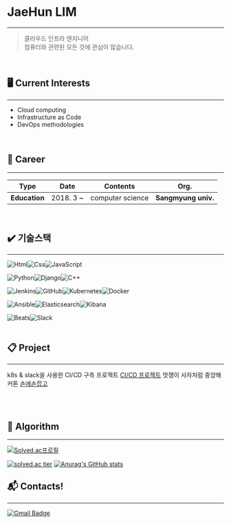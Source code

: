# JaeHun LIM
----------------------------------
> 클라우드 인프라 엔지니어<br>
> 컴퓨터와 관련된 모든 것에 관심이 많습니다.
<br>





## 🖥️ Current Interests
------------------------------------------
- Cloud computing
- Infrastructure as Code
- DevOps methodologies
<br>


## 📜 Career
------------------------------------------
| **Type** | **Date** | **Contents** | **Org.** |
|:--------:|:--------:|:--------:|:--------:|
| **Education** | 2018. 3 ~ | computer science | **Sangmyung univ.** |
<br>


## ✔️ 기술스택
------------------------------------------
<img alt="Html" src="https://img.shields.io/badge/HTML5-E34F26.svg?&style=for-the-badge&logo=HTML5&logoColor=white"/><img alt="Css" src="https://img.shields.io/badge/CSS3-1572B6.svg?&style=for-the-badge&logo=CSS3&logoColor=white"/><img alt="JavaScript" src="https://img.shields.io/badge/JavaScript-F7DF1E.svg?&style=for-the-badge&logo=JavaScript&logoColor=black"/>

<img alt="Python" src="https://img.shields.io/badge/Python-3776AB.svg?&style=for-the-badge&logo=Python&logoColor=white"/><img alt="Django" src="https://img.shields.io/badge/Django-092E20.svg?&style=for-the-badge&logo=Django&logoColor=white"/><img alt="C++" src="https://img.shields.io/badge/C++-00599C.svg?&style=for-the-badge&logo=c%2B%2B&logoColor=white"/>

<img alt="Jenkins" src="https://img.shields.io/badge/Jenkins-D24939.svg?&style=for-the-badge&logo=Jenkins&logoColor=white"/><img alt="GitHub" src="https://img.shields.io/badge/GitHub-181717.svg?&style=for-the-badge&logo=GitHub&logoColor=white"/><img alt="Kubernetes" src="https://img.shields.io/badge/Kubernetes-326CE5.svg?&style=for-the-badge&logo=Kubernetes&logoColor=white"/><img alt="Docker" src="https://img.shields.io/badge/Docker-2496ED.svg?&style=for-the-badge&logo=Docker&logoColor=white"/>

<img alt="Ansible" src="https://img.shields.io/badge/Ansible-EE0000.svg?&style=for-the-badge&logo=Ansible&logoColor=white"/><img alt="Elasticsearch" src="https://img.shields.io/badge/Elasticsearch-005571.svg?&style=for-the-badge&logo=elasticsearch&logoColor=white"/><img alt="Kibana" src="https://img.shields.io/badge/Kibana-009287.svg?&style=for-the-badge&logo=kibana&logoColor=white"/>

<img alt="Beats" src="https://img.shields.io/badge/Beats-6E418C.svg?&style=for-the-badge&logo=elastic-stack&logoColor=white"/><img alt="Slack" src="https://img.shields.io/badge/Slack-4A154B.svg?&style=for-the-badge&logo=Slack&logoColor=white"/>
<br><br>

## 📋 Project
-----------------------------------------
k8s & slack을 사용한 CI/CD 구측 프로젝트 [CI/CD 프로젝트](https://github.com/walloonam/Toy_Project_02)
멋쟁이 사자처럼 중앙해커톤 [손에손잡고](https://github.com/walloonam/Hand_In_Hand_Backend)


<br><br>


## 📝 Algorithm
------------------------------------------
[![Solved.ac프로필](http://mazassumnida.wtf/api/mini/generate_badge?boj=jh37106)](https://solved.ac/jh37106)

[![solved.ac tier](http://mazassumnida.wtf/api/v2/generate_badge?boj=jh37106)](https://solved.ac/jh37106)
[![Anurag's GitHub stats](https://github-readme-stats.vercel.app/api?username=walloonam)](https://github.com/walloonam/github-readme-stats)
<br>


## :mailbox_with_mail: Contacts!
------------------------------------------
[![Gmail Badge](https://img.shields.io/badge/Gmail-d14836?style=flat-square&logo=Gmail&logoColor=white&link=mailto:jh37106@gmail.com)](mailto:jh37106@gmail.com) 
